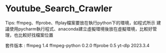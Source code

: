 # Youtube_Search_Crawler

Tips: ffmpeg、ffprobe、ffplay檔案要放在執行python下的環境，如程式所示
建議使用pycharm執行程式、anaconda建立虛擬環境後放在虛擬環境，比較好管理，也比較好找檔案位置

套件版本 : 
ffmpeg 1.4
ffmpeg-python 0.2.0
ffprobe 0.5
yt-dlp 2023.3.4
